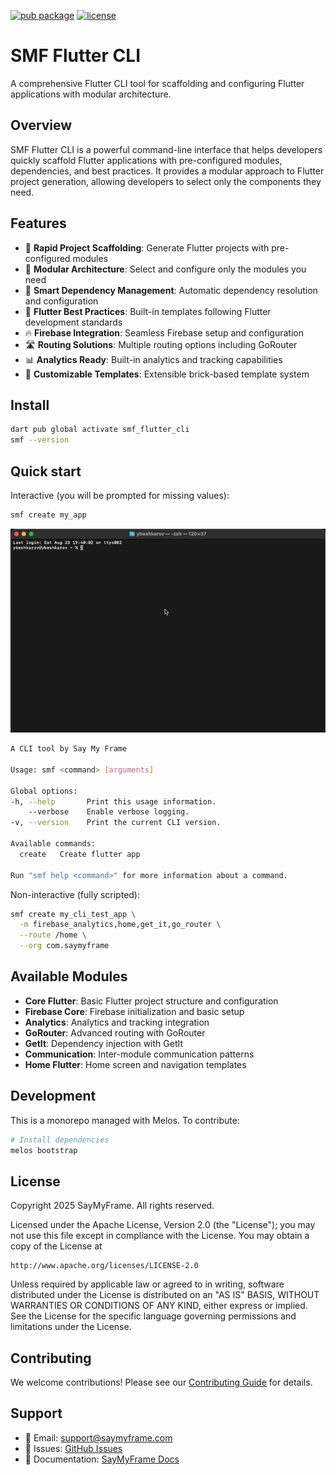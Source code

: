 [![pub package](https://img.shields.io/pub/v/smf_flutter_cli.svg)](https://pub.dev/packages/smf_flutter_cli)
[![license](https://img.shields.io/badge/license-Apache%202.0-blue.svg)](LICENSE)

# SMF Flutter CLI

A comprehensive Flutter CLI tool for scaffolding and configuring Flutter applications with modular architecture.

## Overview

SMF Flutter CLI is a powerful command-line interface that helps developers quickly scaffold Flutter applications with pre-configured modules, dependencies, and best practices. It provides a modular approach to Flutter project generation, allowing developers to select only the components they need.

## Features

- 🚀 **Rapid Project Scaffolding**: Generate Flutter projects with pre-configured modules
- 🧩 **Modular Architecture**: Select and configure only the modules you need
- 🔧 **Smart Dependency Management**: Automatic dependency resolution and configuration
- 📱 **Flutter Best Practices**: Built-in templates following Flutter development standards
- 🔥 **Firebase Integration**: Seamless Firebase setup and configuration
- 🛣️ **Routing Solutions**: Multiple routing options including GoRouter
- 📊 **Analytics Ready**: Built-in analytics and tracking capabilities
- 🎯 **Customizable Templates**: Extensible brick-based template system

## Install
```bash
dart pub global activate smf_flutter_cli
smf --version
```

## Quick start

Interactive (you will be prompted for missing values):
```bash
smf create my_app
```

![SMF CLI Demo](https://raw.githubusercontent.com/saymyframe/.github/main/assets/smf_cli.gif)

```bash
A CLI tool by Say My Frame

Usage: smf <command> [arguments]

Global options:
-h, --help       Print this usage information.
    --verbose    Enable verbose logging.
-v, --version    Print the current CLI version.

Available commands:
  create   Create flutter app

Run "smf help <command>" for more information about a command.
```

Non-interactive (fully scripted):
```bash
smf create my_cli_test_app \
  -m firebase_analytics,home,get_it,go_router \
  --route /home \
  --org com.saymyframe
```

## Available Modules

- **Core Flutter**: Basic Flutter project structure and configuration
- **Firebase Core**: Firebase initialization and basic setup
- **Analytics**: Analytics and tracking integration
- **GoRouter**: Advanced routing with GoRouter
- **GetIt**: Dependency injection with GetIt
- **Communication**: Inter-module communication patterns
- **Home Flutter**: Home screen and navigation templates

## Development

This is a monorepo managed with Melos. To contribute:

```bash
# Install dependencies
melos bootstrap
```

## License

Copyright 2025 SayMyFrame. All rights reserved.

Licensed under the Apache License, Version 2.0 (the "License");
you may not use this file except in compliance with the License.
You may obtain a copy of the License at

    http://www.apache.org/licenses/LICENSE-2.0

Unless required by applicable law or agreed to in writing, software
distributed under the License is distributed on an "AS IS" BASIS,
WITHOUT WARRANTIES OR CONDITIONS OF ANY KIND, either express or implied.
See the License for the specific language governing permissions and
limitations under the License.

## Contributing

We welcome contributions! Please see our [Contributing Guide](CONTRIBUTING.md) for details.

## Support

- 📧 Email: support@saymyframe.com
- 🐛 Issues: [GitHub Issues](https://github.com/saymyframe/smf_flutter_cli/issues)
- 📖 Documentation: [SayMyFrame Docs](https://saymyframe.com)
